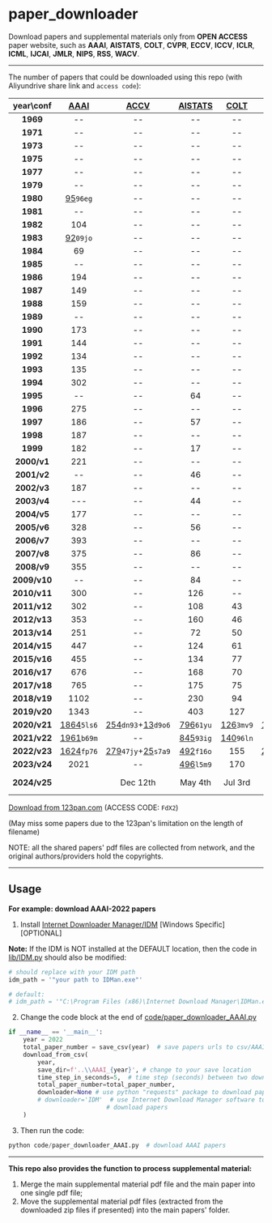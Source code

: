 # paper_downloader

Download papers and supplemental materials only from **OPEN ACCESS** paper 
website, such as **AAAI**, **AISTATS**, **COLT**, **CVPR**, **ECCV**, 
**ICCV**, **ICLR**, **ICML**, **IJCAI**, **JMLR**, **NIPS**, 
**RSS**, **WACV**.   

---

The number of papers that could be downloaded using this repo (with Aliyundrive share link and `access code`):



<sub>
<sup>

|  year\conf   | [AAAI](https://www.aaai.org/Library/AAAI/aaai-library.php) |                                [ACCV](https://openaccess.thecvf.com/ACCV2020)                                |          [AISTATS](https://www.aistats.org/)           |      [COLT](http://learningtheory.org/colt2020/)       |                                  [CVPR](http://openaccess.thecvf.com/menu.py)                                  |         [ECCV](https://www.ecva.net/papers.php)         |                                  [ICCV](http://openaccess.thecvf.com/menu.py)                                  |                    [ICLR](https://iclr.cc/)                    |                [ICML](https://icml.cc/)                 |            [IJCAI](https://www.ijcai.org/)             | [JMLR](http://www.jmlr.org/) |                [NIPS ](https://nips.cc/)                | [RSS](https://www.roboticsproceedings.org/index.html) |                                     [WACV](http://wacv2021.thecvf.com/)                                      |
|:------------:|:----------------------------------------------------------:|:------------------------------------------------------------------------------------------------------------:|:------------------------------------------------------:|:------------------------------------------------------:|:--------------------------------------------------------------------------------------------------------------:|:-------------------------------------------------------:|:--------------------------------------------------------------------------------------------------------------:|:--------------------------------------------------------------:|:-------------------------------------------------------:|:------------------------------------------------------:|:----------------------------:|:-------------------------------------------------------:|:-----------------------------------------------------:|:------------------------------------------------------------------------------------------------------------:|
|   **1969**   |                             --                             |                                                      --                                                      |                           --                           |                           --                           |                                                       --                                                       |                           --                            |                                                       --                                                       |                               --                               |                           --                            |                           64                           |              --              |                           --                            |                                                       |                                                      --                                                      |
|   **1971**   |                             --                             |                                                      --                                                      |                           --                           |                           --                           |                                                       --                                                       |                           --                            |                                                       --                                                       |                               --                               |                           --                            |                           66                           |              --              |                           --                            |                                                       |                                                      --                                                      |
|   **1973**   |                             --                             |                                                      --                                                      |                           --                           |                           --                           |                                                       --                                                       |                           --                            |                                                       --                                                       |                               --                               |                           --                            |                           85                           |              --              |                           --                            |                                                       |                                                      --                                                      |
|   **1975**   |                             --                             |                                                      --                                                      |                           --                           |                           --                           |                                                       --                                                       |                           --                            |                                                       --                                                       |                               --                               |                           --                            |                          146                           |              --              |                           --                            |                                                       |                                                      --                                                      |
|   **1977**   |                             --                             |                                                      --                                                      |                           --                           |                           --                           |                                                       --                                                       |                           --                            |                                                       --                                                       |                               --                               |                           --                            |                          251                           |              --              |                           --                            |                                                       |                                                      --                                                      |
|   **1979**   |                             --                             |                                                      --                                                      |                           --                           |                           --                           |                                                       --                                                       |                           --                            |                                                       --                                                       |                               --                               |                           --                            |                           12                           |              --              |                           --                            |                                                       |                                                      --                                                      |
|   **1980**   |   [95](https://www.aliyundrive.com/s/ucngMrKSTmi)`96eg`    |                                                      --                                                      |                           --                           |                           --                           |                                                       --                                                       |                           --                            |                                                       --                                                       |                               --                               |                           --                            |                           --                           |              --              |                           --                            |                                                       |                                                      --                                                      |
|   **1981**   |                             --                             |                                                      --                                                      |                           --                           |                           --                           |                                                       --                                                       |                           --                            |                                                       --                                                       |                               --                               |                           --                            |                          108                           |              --              |                           --                            |                                                       |                                                      --                                                      |
|   **1982**   |                            104                             |                                                      --                                                      |                           --                           |                           --                           |                                                       --                                                       |                           --                            |                                                       --                                                       |                               --                               |                           --                            |                           --                           |              --              |                           --                            |                                                       |                                                      --                                                      |
|   **1983**   |   [92](https://www.aliyundrive.com/s/L3GfxhEqyWg)`09jo`    |                                                      --                                                      |                           --                           |                           --                           |                                                       --                                                       |                           --                            |                                                       --                                                       |                               --                               |                           --                            |                          237                           |              --              |                           --                            |                                                       |                                                      --                                                      |
|   **1984**   |                             69                             |                                                      --                                                      |                           --                           |                           --                           |                                                       --                                                       |                           --                            |                                                       --                                                       |                               --                               |                           --                            |                           --                           |              --              |                           --                            |                                                       |                                                      --                                                      |
|   **1985**   |                             --                             |                                                      --                                                      |                           --                           |                           --                           |                                                       --                                                       |                           --                            |                                                       --                                                       |                               --                               |                           --                            |                          259                           |              --              |                           --                            |                                                       |                                                      --                                                      |
|   **1986**   |                            194                             |                                                      --                                                      |                           --                           |                           --                           |                                                       --                                                       |                           --                            |                                                       --                                                       |                               --                               |                           --                            |                           --                           |              --              |                           --                            |                                                       |                                                      --                                                      |
|   **1987**   |                            149                             |                                                      --                                                      |                           --                           |                           --                           |                                                       --                                                       |                           --                            |                                                       --                                                       |                               --                               |                           --                            |                          246                           |              --              |                           90                            |                                                       |                                                      --                                                      |
|   **1988**   |                            159                             |                                                      --                                                      |                           --                           |                           --                           |                                                       --                                                       |                           --                            |                                                       --                                                       |                               --                               |                           --                            |                           --                           |              --              |                           94                            |                                                       |                                                      --                                                      |
|   **1989**   |                             --                             |                                                      --                                                      |                           --                           |                           --                           |                                                       --                                                       |                           --                            |                                                       --                                                       |                               --                               |                           --                            |                          269                           |              --              |                           101                           |                                                       |                                                      --                                                      |
|   **1990**   |                            173                             |                                                      --                                                      |                           --                           |                           --                           |                                                       --                                                       |                           49                            |                                                       --                                                       |                               --                               |                           --                            |                           --                           |              --              |                           143                           |                                                       |                                                      --                                                      |
|   **1991**   |                            144                             |                                                      --                                                      |                           --                           |                           --                           |                                                       --                                                       |                           --                            |                                                       --                                                       |                               --                               |                           --                            |                          192                           |              --              |                           144                           |                                                       |                                                      --                                                      |
|   **1992**   |                            134                             |                                                      --                                                      |                           --                           |                           --                           |                                                       --                                                       |                           49                            |                                                       --                                                       |                               --                               |                           --                            |                           --                           |              --              |                           127                           |                                                       |                                                      --                                                      |
|   **1993**   |                            135                             |                                                      --                                                      |                           --                           |                           --                           |                                                       --                                                       |                           --                            |                                                       --                                                       |                               --                               |                           --                            |                          138                           |              --              |                           158                           |                                                       |                                                      --                                                      |
|   **1994**   |                            302                             |                                                      --                                                      |                           --                           |                           --                           |                                                       --                                                       |                           98                            |                                                       --                                                       |                               --                               |                           --                            |                           --                           |              --              |                           140                           |                                                       |                                                      --                                                      |
|   **1995**   |                             --                             |                                                      --                                                      |                           64                           |                           --                           |                                                       --                                                       |                           --                            |                                                       --                                                       |                               --                               |                           --                            |                          282                           |              --              |                           152                           |                                                       |                                                      --                                                      |
|   **1996**   |                            275                             |                                                      --                                                      |                           --                           |                           --                           |                                                       --                                                       |                           98                            |                                                       --                                                       |                               --                               |                           --                            |                           --                           |              --              |                           152                           |                                                       |                                                      --                                                      |
|   **1997**   |                            186                             |                                                      --                                                      |                           57                           |                           --                           |                                                       --                                                       |                           --                            |                                                       --                                                       |                               --                               |                           --                            |                          180                           |              --              |                           150                           |                                                       |                                                      --                                                      |
|   **1998**   |                            187                             |                                                      --                                                      |                           --                           |                           --                           |                                                       --                                                       |                           98                            |                                                       --                                                       |                               --                               |                           --                            |                           --                           |              --              |                           151                           |                                                       |                                                      --                                                      |
|   **1999**   |                            182                             |                                                      --                                                      |                           17                           |                           --                           |                                                       --                                                       |                           --                            |                                                       --                                                       |                               --                               |                           --                            |                          204                           |              --              |                           150                           |                                                       |                                                      --                                                      |
| **2000/v1**  |                            221                             |                                                      --                                                      |                           --                           |                           --                           |                                                       --                                                       |                           98                            |                                                       --                                                       |                               --                               |                           --                            |                           --                           |              11              |                           152                           |                                                       |                                                      --                                                      |
| **2001/v2**  |                             --                             |                                                      --                                                      |                           46                           |                           --                           |                                                       --                                                       |                           --                            |                                                       --                                                       |                               --                               |                           --                            |                           17                           |              31              |                           197                           |                                                       |                                                      --                                                      |
| **2002/v3**  |                            187                             |                                                      --                                                      |                           --                           |                           --                           |                                                       --                                                       |                           196                           |                                                       --                                                       |                               --                               |                           --                            |                           --                           |              59              |                           207                           |                                                       |                                                      --                                                      |
| **2003/v4**  |                            ---                             |                                                      --                                                      |                           44                           |                           --                           |                                                       --                                                       |                           --                            |                                                       --                                                       |                               --                               |                           121                           |                          297                           |              59              |                           198                           |                                                       |                                                      --                                                      |
| **2004/v5**  |                            177                             |                                                      --                                                      |                           --                           |                           --                           |                                                       --                                                       |                           190                           |                                                       --                                                       |                               --                               |                           118                           |                           --                           |              56              |                           207                           |                                                       |                                                      --                                                      |
| **2005/v6**  |                            328                             |                                                      --                                                      |                           56                           |                           --                           |                                                       --                                                       |                           --                            |                                                       --                                                       |                               --                               |                           133                           |                          350                           |              73              |                           207                           |                          48                           |                                                      --                                                      |
| **2006/v7**  |                            393                             |                                                      --                                                      |                           --                           |                           --                           |                                                       --                                                       |                         192+11                          |                                                       --                                                       |                               --                               |                           --                            |                           --                           |             100              |                           204                           |                          39                           |                                                      --                                                      |
| **2007/v8**  |                            375                             |                                                      --                                                      |                           86                           |                           --                           |                                                       --                                                       |                           --                            |                                                       --                                                       |                               --                               |                           150                           |                          478                           |              91              |                           217                           |                          41                           |                                                      --                                                      |
| **2008/v9**  |                            355                             |                                                      --                                                      |                           --                           |                           --                           |                                                       --                                                       |                           196                           |                                                       --                                                       |                               --                               |                           158                           |                           --                           |              97              |                           250                           |                          40                           |                                                      --                                                      |
| **2009/v10** |                             --                             |                                                      --                                                      |                           84                           |                           --                           |                                                       --                                                       |                           --                            |                                                       --                                                       |                               --                               |                           160                           |                          342                           |             100              |                           262                           |                          39                           |                                                      --                                                      |
| **2010/v11** |                            300                             |                                                      --                                                      |                          126                           |                           --                           |                                                       --                                                       |                         286+63                          |                                                       --                                                       |                               --                               |                           159                           |                           --                           |             118              |                           292                           |                          40                           |                                                      --                                                      |
| **2011/v12** |                            302                             |                                                      --                                                      |                          108                           |                           43                           |                                                       --                                                       |                           --                            |                                                       --                                                       |                               --                               |                           153                           |                          490                           |             105              |                           306                           |                          45                           |                                                      --                                                      |
| **2012/v13** |                            353                             |                                                      --                                                      |                          160                           |                           46                           |                                                       --                                                       |                         329+147                         |                                                       --                                                       |                               --                               |                           243                           |                           --                           |             119              |                           368                           |                          60                           |                                                      --                                                      |
| **2013/v14** |                            251                             |                                                      --                                                      |                           72                           |                           50                           |                           [471](https://www.aliyundrive.com/s/ZFvga9JZ5aY)`5p0q`+156                           |                           --                            |                                                    455+142                                                     |                              14+9                              |                           283                           |                          496                           |              84              |                           360                           |                          55                           |                                                      --                                                      |
| **2014/v15** |                            447                             |                                                      --                                                      |                          124                           |                           61                           |                                                    545+125                                                     |                         334+158                         |                                                       --                                                       |                               35                               |                           310                           |                           --                           |             120              |                           411                           |                          57                           |                                                      --                                                      |
| **2015/v16** |                            455                             |                                                      --                                                      |                          134                           |                           77                           |                                                    602+133                                                     |                           --                            |                                                    526+133                                                     |                               42                               |                           270                           |                          656                           |             118              |                           403                           |                          49                           |                                                      --                                                      |
| **2016/v17** |                            676                             |                                                      --                                                      |                          168                           |                           70                           |                                                    643+194                                                     |                         372+132                         |                                                       --                                                       |                               80                               |                           322                           |                          658                           |             236              |                           568                           |                          47                           |                                                      --                                                      |
| **2017/v18** |                            765                             |                                                      --                                                      |                          175                           |                           75                           |                                                    783+281                                                     |                           --                            |                                                    621+353                                                     |                              198                               |                           434                           |                          781                           |             234              |                           679                           |                          75                           |                                                      --                                                      |
| **2018/v19** |                            1102                            |                                                      --                                                      |                          230                           |                           94                           |                                                    979+346                                                     |                         732+262                         |                                                       --                                                       |                              336                               |                           466                           |                          870                           |              84              |                          1009                           |                          71                           |                                                      --                                                      |
| **2019/v20** |                            1343                            |                                                      --                                                      |                          403                           |                          127                           |                                                    1294+612                                                    |                           --                            |                                                    1075+498                                                    |                              502                               |                           773                           |                          964                           |             184              |                          1428                           |                          84                           |                                                      --                                                      |
| **2020/v21** |  [1864](https://www.aliyundrive.com/s/kbWKUpHGR3k)`5ls6`   | [254](https://www.aliyundrive.com/s/Dt2ErKCmePQ)`dn93`+[13](https://www.aliyundrive.com/s/AhGvgotrMUv)`d9o6` | [796](https://www.aliyundrive.com/s/iQ4AWTHG4bk)`61yu` | [126](https://www.aliyundrive.com/s/apP8KUFLPe4)`3mv9` | [1467](https://www.aliyundrive.com/s/eJF4BTFzFJq)`y89b`+[517](https://www.aliyundrive.com/s/5wk7Mjo9XyU)`0fz9` | [1358](https://www.aliyundrive.com/s/EYyjxRmmg8d)`a5i0` |                                                       --                                                       |     [687](https://www.aliyundrive.com/s/cVRD5Bu2SgN)`4x1c`     | [1084](https://www.aliyundrive.com/s/BHqtEbi6Dix)`5yw0` | [776](https://www.aliyundrive.com/s/vMZpsjCbWMV)`4xq3` |             254              | [1899](https://www.aliyundrive.com/s/GEMFqxKeHWu)`3g3d` |                          103                          | [378](https://www.aliyundrive.com/s/gfFKwcKrCP1)`l1m8`+[24](https://www.aliyundrive.com/s/2uCW6cq9WHk)`me08` |
| **2021/v22** |  [1961](https://www.aliyundrive.com/s/cdeGciNZch8)`b69m`   |                                                      --                                                      | [845](https://www.aliyundrive.com/s/3hbAhxYFHER)`93ig` | [140](https://www.aliyundrive.com/s/gwhdNT1vGDD)`96ln` |                          1660+[517](https://www.aliyundrive.com/s/ziBfXVKPXSY)`le14`                           |                           --                            | [1612](https://www.aliyundrive.com/s/ME21PfkyAec)`99uu`+[465](https://www.aliyundrive.com/s/ZahPmXSn9an)`16es` |     [860](https://www.aliyundrive.com/s/wGos6n5R93v)`ef43`     | [1183](https://www.aliyundrive.com/s/SYTtH38GiVS)`g8b1` | [723](https://www.aliyundrive.com/s/io3sAjsN5pw)`40is` |             290              | [2334](https://www.aliyundrive.com/s/13sHmhuEdxA)`v6g1` |                          92                           | [406](https://www.aliyundrive.com/s/kTwfaX9tren)`1id9`+[23](https://www.aliyundrive.com/s/7Joy4svvUfy)`90rl` |
| **2022/v23** |  [1624](https://www.aliyundrive.com/s/ePXvUw4VFdQ)`fp76`   | [279](https://www.aliyundrive.com/s/zCCTJMPrfSr)`47jy`+[25](https://www.aliyundrive.com/s/f4kdMXixwJL)`s7a9` | [492](https://www.aliyundrive.com/s/xj2fRMwZxfC)`f16o` |                          155                           | [2077](https://www.aliyundrive.com/s/Q8DG9dKbx6S)`i16a`+[562](https://www.aliyundrive.com/s/f9Zx3hFFyq4)`11kj` | [1645](https://www.aliyundrive.com/s/dv4fhuueRHs)`6d7j` |                                                       --                                                       | [54+176+865](https://www.aliyundrive.com/s/gfANcdbM9TC)`b1l3`  | [1234](https://www.aliyundrive.com/s/eopQ5H8Hz2a)`81ov` | [862](https://www.aliyundrive.com/s/DBVKNsqN2UZ)`ea46` |             351              | [2673](https://www.aliyundrive.com/s/VFLmfnzSAsA)`eh49` |                          74                           | [406](https://www.aliyundrive.com/s/xRhdpencLQU)`ab53`+[80](https://www.aliyundrive.com/s/JCCcQXij7WX)`q6d2` |
| **2023/v24** |                            2021                            |                                                      --                                                      | [496](https://www.aliyundrive.com/s/CD3Kz9cxu1U)`l5m9` |                          170                           |                                          [2358+698](./sharelinks.md)                                           |                           --                            |                                                    2161+491                                                    | [90+284+1205](https://www.aliyundrive.com/s/PZ1Wann4B8A)`29sf` |                          1805                           |                          846                           |             395              |                       67+378+2773                       |                          112                          | [639](https://www.aliyundrive.com/s/fP52KxJEUE5)`mo78`+[74](https://www.aliyundrive.com/s/XZG992JqQfn)`nj80` |
| **2024/v25** |                                                            |                                                   Dec 12th                                                   |                        May 4th                         |                        Jul 3rd                         |                                                    Jun 21th                                                    |                         Oct 4th                         |                                                       --                                                       |                          86+369+1810                           |                        Jul 27th                         |                        Aug 9th                         |                              |                        Det 15th                         |                       Jul 19th                        |                                                   846+120                                                    |

</sup>
</sub>


<!--| **2023/v24** |                                                         
|                                                                                                                   |                                                             |                                                             |                                                                                                                     |                                                                                                                    |                                                                                                                     |                                                                    |                                                              |                                                             |                              |                                                              |      |                                                                                                             |-->

[Download from 123pan.com](https://www.123pan.com/s/PwXljv-QErwd.html)
(ACCESS CODE: `FdX2`)

 (May miss some papers due to the 123pan's limitation on the length of filename)

NOTE: all the shared papers' pdf files are collected from network, and the original authors/providers hold the copyrights.
****
## Usage
**For example: download AAAI-2022 papers**
1. Install [Internet Downloader Manager/IDM](https://www.internetdownloadmanager.com/) [Windows Specific][OPTIONAL]

**Note:** If the IDM is NOT installed at the DEFAULT location, then the 
   code in [lib/IDM.py](./lib/IDM.py) should also be modified:
```python
# should replace with your IDM path
idm_path = '"your path to IDMan.exe"'  

# default:
# idm_path = '"C:\Program Files (x86)\Internet Download Manager\IDMan.exe"'

```

2. Change the code block at the end of 
[code/paper_downloader_AAAI.py](./code/paper_downloader_AAAI.py)
```python
if __name__ == '__main__':
    year = 2022
    total_paper_number = save_csv(year)  # save papers urls to csv/AAAI_2022.csv
    download_from_csv(
        year, 
        save_dir=f'..\\AAAI_{year}', # change to your save location
        time_step_in_seconds=5,  # time step (seconds) between two downloading requests
        total_paper_number=total_paper_number,
        downloader=None # use python "requests" package to download papers, workable on Windows/MacOS/Linux
        # downloader='IDM'  # use Internet Download Manager software to 
                           # download papers
    )
```

3. Then run the code:
```python
python code/paper_downloader_AAAI.py  # download AAAI papers
```

****

**This repo also provides the function to process supplemental material:**
1. Merge the main supplemental material pdf file and the main paper into one single pdf file;
2. Move the supplemental material pdf files (extracted from the downloaded zip files if presented) into the main papers' folder.
